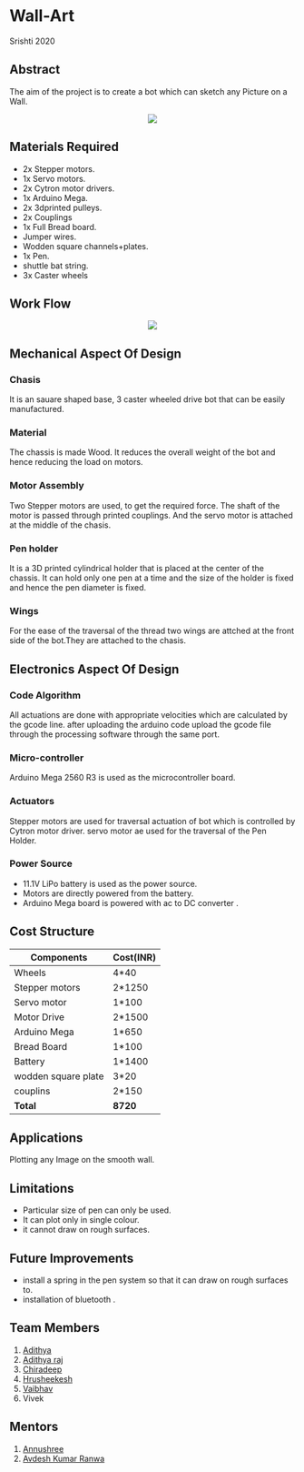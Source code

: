 # Wall-Art
Srishti 2020

## Abstract

The aim of the project is to create a bot which can sketch any Picture on a Wall.  

<p align="center">
	<img src="https://github.com/hrshee/Wall-Art-1/blob/master/image/CAD%20view.jpeg">
</p>


## Materials Required

* 2x Stepper motors.
* 1x Servo motors.
* 2x Cytron motor drivers.
* 1x Arduino Mega.
* 2x 3dprinted pulleys.
* 2x Couplings
* 1x Full Bread board.
* Jumper wires.
* Wodden square channels+plates.
* 1x Pen.
* shuttle bat string.
* 3x Caster wheels

## Work Flow
 <p align="center">
  <img src=https://github.com/hrshee/Wall-Art-1/blob/master/image/work%20flow.png>
  
</p>

## Mechanical Aspect Of Design

### Chasis
  It is an sauare shaped base, 3 caster wheeled  drive bot that can be easily manufactured. 

### Material
  The chassis is made Wood. It reduces the overall weight of the bot and hence reducing the load on motors.

### Motor Assembly
  Two Stepper motors are used, to get the required force. The shaft of the motor is passed through printed couplings. 
  And the servo motor is attached at the middle of the chasis.

### Pen holder
  It is a 3D printed cylindrical holder that is placed at the center of the chassis. It can hold only one pen at a time and the size of the holder is fixed and hence the pen diameter is fixed.

### Wings
  For the ease of the traversal of the thread two wings are attched at the front side of the bot.They are attached to the chasis.

## Electronics Aspect Of Design

### Code Algorithm
  All actuations are done with appropriate velocities which are calculated by the gcode line.
  after uploading the arduino code upload the gcode file through the processing software through the same port.

### Micro-controller
  Arduino Mega 2560 R3 is used as the microcontroller board.

### Actuators
  Stepper motors are used for traversal actuation of bot which is controlled by Cytron motor driver.
  servo motor ae used for the traversal of the Pen Holder.

### Power Source
 *  11.1V LiPo battery is used as the power source.
 * Motors are directly powered from the battery.
 * Arduino Mega board is powered with ac to DC converter .
 
## Cost Structure 

|Components|Cost(INR)|
|----------|---------|
|Wheels|4*40|
|Stepper motors|2*1250|
|Servo motor|1*100|
|Motor Drive|2*1500|
|Arduino Mega|1*650|
|Bread Board|1*100|
|Battery|1*1400|
|wodden square plate|3*20|
|couplins|2*150|
|**Total**|**8720**|


## Applications

Plotting any Image on the smooth wall.

## Limitations

*  Particular size of pen can only be used.
*  It can plot only in single colour.
*  it cannot draw on rough surfaces.

## Future Improvements

*  install a spring in the pen system so that it can draw on rough surfaces to.
*  installation of bluetooth .

## Team Members
1. [Adithya](https://github.com/dsnav12345)<br> 
2. [Adithya raj](https://github.com/aditya1746)<br> 
3. [Chiradeep](http://github.com/chiradeepsaharoy)<br>
4. [Hrusheekesh](https://github.com/hrshee)<br>
5. [Vaibhav](https://github.com/vaibhavg3107)<br>
6. Vivek 

## Mentors

1. [Annushree](https://github.com/annushree21)<br>
2. [Avdesh Kumar Ranwa](https://www.linkedin.com/in/avdesh-kumar-ranwa-a43610187/)<br>

 